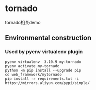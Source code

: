# tornado

tornado相关demo

## Environmental construction

### Used by pyenv virtualenv plugin

    pyenv virtualenv  3.10.9 my-tornado
    pyenv activate my-tornado
    python -m pip install --upgrade pip
    cd web_framework/mytornado
    pip install -r requirements.txt -i https://mirrors.aliyun.com/pypi/simple/
